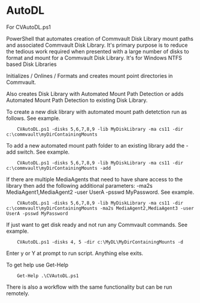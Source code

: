 # AutoDL

For CVAutoDL.ps1

PowerShell that automates creation of Commvault Disk Library mount paths and associated Commvault Disk Library. It's primary purpose is to reduce the tedious work required when presented with a large number of disks to format and mount for a Commvault Disk Library. It's for Windows NTFS based Disk Libraries

Initializes / Onlines / Formats and creates mount point directories in Commvault. 

Also creates Disk Library with Automated Mount Path Detection or adds Automated Mount Path Detection to existing Disk Library.

To create a new disk library with automated mount path detetction run as follows. See example.

        CVAutoDL.ps1 -disks 5,6,7,8,9 -lib MyDiskLibrary -ma cs11 -dir c:\commvault\myDirContainingMounts

To add a new automated mount path folder to an existing library add the -add switch. See example.
   
        CVAutoDL.ps1 -disks 5,6,7,8,9 -lib MyDiskLibrary -ma cs11 -dir c:\commvault\myDirContainingMounts -add

If there are multiple MediaAgents that need to have share access to the library then add the following additional parameters: -ma2s MediaAgent1,MediaAgent2 -user UserA -psswd MyPassword. See example.
    
        CVAutoDL.ps1 -disks 5,6,7,8,9 -lib MyDiskLibrary -ma cs11 -dir c:\commvault\myDirContainingMounts -ma2s MediaAgent2,MediaAgent3 -user UserA -psswd MyPassword

 If just want to get disk ready and not run any Commvault commands. See example.
 
        CVAutoDL.ps1 -disks 4, 5 -dir c:\MyDL\MyDirContainingMounts -d

Enter y or Y at prompt to run script. Anything else exits.

To get help use Get-Help

        Get-Help .\CVAutoDL.ps1

There is also a workflow with the same functionality but can be run remotely.
